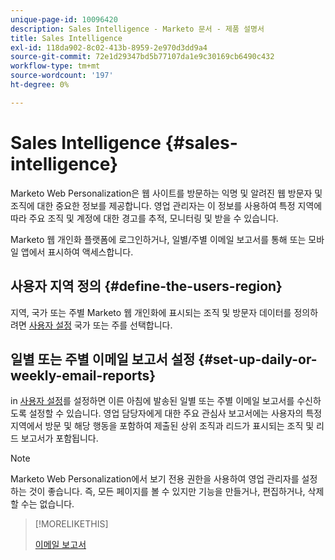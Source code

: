 ```yaml
---
unique-page-id: 10096420
description: Sales Intelligence - Marketo 문서 - 제품 설명서
title: Sales Intelligence
exl-id: 118da902-8c02-413b-8959-2e970d3dd9a4
source-git-commit: 72e1d29347bd5b77107da1e9c30169cb6490c432
workflow-type: tm+mt
source-wordcount: '197'
ht-degree: 0%

---
```


# Sales Intelligence {#sales-intelligence}

Marketo Web Personalization은 웹 사이트를 방문하는 익명 및 알려진 웹 방문자 및 조직에 대한 중요한 정보를 제공합니다. 영업 관리자는 이 정보를 사용하여 특정 지역에 따라 주요 조직 및 계정에 대한 경고를 추적, 모니터링 및 받을 수 있습니다.

Marketo 웹 개인화 플랫폼에 로그인하거나, 일별/주별 이메일 보고서를 통해 또는 모바일 앱에서 표시하여 액세스합니다.

## 사용자 지역 정의 {#define-the-users-region}

지역, 국가 또는 주별 Marketo 웹 개인화에 표시되는 조직 및 방문자 데이터를 정의하려면 [사용자 설정](/help/marketo/product-docs/web-personalization/getting-started/user-settings.md) 국가 또는 주를 선택합니다.

## 일별 또는 주별 이메일 보고서 설정 {#set-up-daily-or-weekly-email-reports}

in [사용자 설정](/help/marketo/product-docs/web-personalization/getting-started/user-settings.md)를 설정하면 이른 아침에 발송된 일별 또는 주별 이메일 보고서를 수신하도록 설정할 수 있습니다. 영업 담당자에게 대한 주요 관심사 보고서에는 사용자의 특정 지역에서 방문 및 해당 행동을 포함하여 제출된 상위 조직과 리드가 표시되는 조직 및 리드 보고서가 포함됩니다.

>[!NOTE]
>
>Marketo Web Personalization에서 보기 전용 권한을 사용하여 영업 관리자를 설정하는 것이 좋습니다. 즉, 모든 페이지를 볼 수 있지만 기능을 만들거나, 편집하거나, 삭제할 수는 없습니다.

>[!MORELIKETHIS]
>
>[이메일 보고서](/help/marketo/product-docs/web-personalization/reporting-for-web-personalization/email-reports.md)
